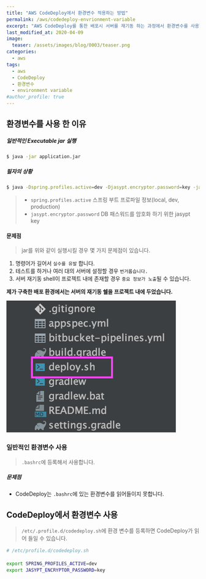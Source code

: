 ```yaml
---
title: "AWS CodeDeploy에서 환경변수 적용하는 방법"
permalink: /aws/codedeploy-envrionment-variable
excerpt: "AWS CodeDeploy를 통한 배포시 서버를 재기동 하는 과정에서 환경변수를 사용할 수 있는 방법을 제시합니다."
last_modified_at: 2020-04-09
image:
  teaser: /assets/images/blog/0003/teaser.png
categories:
  - aws
tags:
  - aws
  - CodeDeploy
  - 환경변수
  - environment variable
#author_profile: true
---
```


## 환경변수를 사용 한 이유
##### 일반적인 Executable jar 실행
``` bash
$ java -jar application.jar
```

##### 필자의 상황
``` bash
$ java -Dspring.profiles.active=dev -Djasypt.encryptor.password=key -jar application.jar
```
> - `spring.profiles.active`
> 스프링 부트 프로파일 정보(local, dev, production)
> - `jasypt.encryptor.password`
> DB 패스워드를 암호화 하기 위한 jasypt key

#### 문제점
> jar를 위와 같이 실행시킬 경우 몇 가지 문제점이 있습니다.

1. 명령어가 길어서 `실수를 유발` 합니다.
2. 테스트를 하거나 여러 대의 서버에 설정할 경우 `번거롭습니다.`
3. 서버 재기동 shell이 프로젝트 내에 존재할 경우 `중요 정보가 노출`될 수 있습니다.

**제가 구축한 배포 환경에서는 서버의 재기동 쉘을 프로젝트 내에 두었습니다.**

![](/assets/images/blog/0003/img01.png)


### 일반적인 환경변수 사용
> `.bashrc`에 등록해서 사용합니다.

##### 문제점
- CodeDeploy는 `.bashrc`에 있는 환경변수를 읽어들이지 못합니다.

## CodeDeploy에서 환경변수 사용
> `/etc/.profile.d/codedeploy.sh`에 환경 변수를 등록하면 CodeDeploy가 읽어 들일 수 있습니다.

```bash
# /etc/profile.d/codedeploy.sh

export SPRING_PROFILES_ACTIVE=dev
export JASYPT_ENCRYPTOR_PASSWORD=key
```
